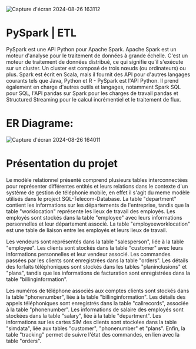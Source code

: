 ![Capture d'écran 2024-08-26 163112](https://github.com/user-attachments/assets/9d2768be-d35f-4c93-8719-1baf14cc20c9)

# PySpark | ETL
PySpark est une API Python pour Apache Spark. Apache Spark est un moteur d'analyse pour le traitement de données à grande échelle. C'est un moteur de traitement de données distribué, ce qui signifie qu'il s'exécute sur un cluster. Un cluster est composé de trois nœuds (ou ordinateurs) ou plus. Spark est écrit en Scala, mais il fournit des API pour d'autres langages courants tels que Java, Python et R - PySpark est l'API Python. Il prend également en charge d'autres outils et langages, notamment Spark SQL pour SQL, l'API pandas sur Spark pour les charges de travail pandas et Structured Streaming pour le calcul incrémentiel et le traitement de flux.

# ER Diagrame:
![Capture d'écran 2024-08-26 164011](https://github.com/user-attachments/assets/1a973dd4-871c-4ade-b78e-63d5ee26a064)

# Présentation du projet
Le modèle relationnel présenté comprend plusieurs tables interconnectées pour représenter différentes entités et leurs relations dans le contexte d'un système de gestion de téléphonie mobile, en effet il s'agit du meme modèle utilisés dans le project SQL-Telecom-Database. La table "department" contient les informations sur les départements de l'entreprise, tandis que la table "worklocation" représente les lieux de travail des employés. Les employés sont stockés dans la table "employee" avec leurs informations personnelles et leur département associé. La table "employeeworklocation" est une table de liaison entre les employés et leurs lieux de travail.

Les vendeurs sont représentés dans la table "salesperson", liée à la table "employee". Les clients sont stockés dans la table "customer" avec leurs informations personnelles et leur vendeur associé. Les commandes passées par les clients sont enregistrées dans la table "orders". Les détails des forfaits téléphoniques sont stockés dans les tables "planinclusions" et "plans", tandis que les informations de facturation sont enregistrées dans la table "billinginformation".

Les numéros de téléphone associés aux comptes clients sont stockés dans la table "phonenumber", liée à la table "billinginformation". Les détails des appels téléphoniques sont enregistrés dans la table "callrecords", associée à la table "phonenumber". Les informations de salaire des employés sont stockées dans la table "salary", liée à la table "department". Les informations sur les cartes SIM des clients sont stockées dans la table "simdata", liée aux tables "customer", "phonenumber" et "plans". Enfin, la table "tracking" permet de suivre l'état des commandes, en lien avec la table "orders".
